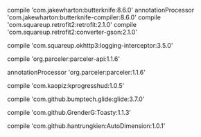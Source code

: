 compile 'com.jakewharton:butterknife:8.6.0'
annotationProcessor 'com.jakewharton:butterknife-compiler:8.6.0'
compile 'com.squareup.retrofit2:retrofit:2.1.0'
compile 'com.squareup.retrofit2:converter-gson:2.1.0'

compile 'com.squareup.okhttp3:logging-interceptor:3.5.0'

compile 'org.parceler:parceler-api:1.1.6'

annotationProcessor 'org.parceler:parceler:1.1.6'

compile 'com.kaopiz:kprogresshud:1.0.5'

compile 'com.github.bumptech.glide:glide:3.7.0'

compile 'com.github.GrenderG:Toasty:1.1.3'

compile 'com.github.hantrungkien:AutoDimension:1.0.1'

